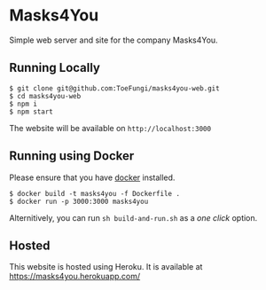 # Masks4You
Simple web server and site for the company Masks4You.

## Running Locally
```
$ git clone git@github.com:ToeFungi/masks4you-web.git
$ cd masks4you-web
$ npm i
$ npm start
``` 

The website will be available on `http://localhost:3000`

## Running using Docker

Please ensure that you have [docker](https://www.docker.com/) installed.

```
$ docker build -t masks4you -f Dockerfile .
$ docker run -p 3000:3000 masks4you
```

Alternitively, you can run `sh build-and-run.sh` as a _one click_ option.

## Hosted
This website is hosted using Heroku. It is available at
https://masks4you.herokuapp.com/
